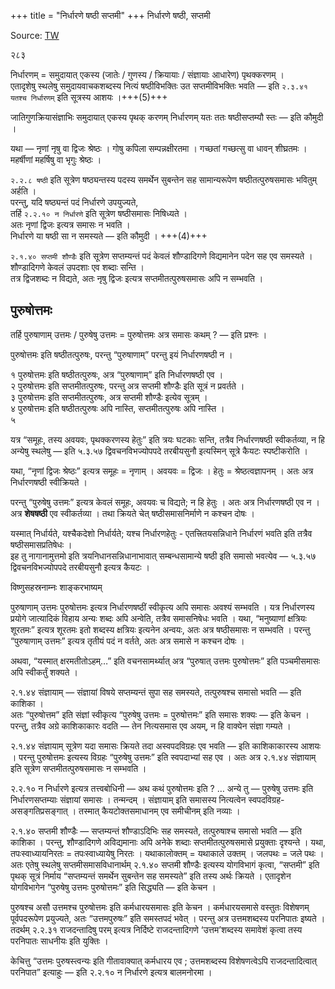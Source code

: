 +++
title = "निर्धारणे षष्ठी सप्तमी"
+++
निर्धारणे षष्ठी, सप्तमी

Source: [TW](https://ashtadhyayi.com/courses/bhaashaapaak3/)

२८३

निर्धारणम् =  समुदायात् एकस्य (जातेः / गुणस्य / क्रियायाः / संज्ञायाः आधारेण) पृथक्करणम् ।  
एतादृशेषु स्थलेषु समुदायवाचकशब्दस्य नित्यं षष्ठीविभक्तिः उत सप्तमीविभक्तिः भवति — इति `२.३.४१ यतश्च निर्धारणम्` इति सूत्रस्य आशयः ।+++(5)+++  

जातिगुणक्रियासंज्ञाभिः समुदायात् एकस्य पृथक् करणम् निर्धारणम् यतः ततः षष्ठीसप्तम्यौ स्तः — इति कौमुदी ।

यथा — नृणां नृषु वा द्विजः श्रेष्ठः । गोषु कपिला सम्पन्नक्षीरतमा ।  गच्छतां गच्छत्सु वा धावन् शीघ्रतमः । महर्षीणां महर्षिषु वा भृगुः श्रेष्ठः । 

`२.२.८‌ षष्ठी` इति सूत्रेण षष्ठ्यन्तस्य पदस्य समर्थेन सुबन्तेन सह सामान्यरूपेण षष्ठीतत्पुरुषसमासः भवितुम् अर्हति ।  
परन्तु, यदि षष्ठ्यन्तं पदं निर्धारणे उपयुज्यते,  
तर्हि `२.२.१०‌ न निर्धारणे` इति सूत्रेण षष्ठीसमासः निषिध्यते ।  
अतः नृणां द्विजः इत्यत्र समासः न भवति ।  
निर्धारणे या षष्ठी सा न समस्यते — इति कौमुदी । +++(4)+++

`२.१.४० सप्तमी शौण्डैः` इति सूत्रेण सप्तम्यन्तं पदं केवलं शौण्डादिगणे विद्यमानेन पदेन सह एव समस्यते ।  
शौण्डादिगणे केवलं उपदशाः एव शब्दाः सन्ति ।  
तत्र द्विजशब्दः न विद्यते, अतः नृषु द्विजः इत्यत्र सप्तमीतत्पुरुषसमासः अपि न सम्भवति ।  

## पुरुषोत्तमः
तर्हि पुरुषाणाम् उत्तमः / पुरुषेषु उत्तमः = पुरुषोत्तमः अत्र समासः कथम् ? — इति प्रश्नः । 

पुरुषोत्तमः इति षष्ठीतत्पुरुषः, परन्तु “पुरुषाणाम्” परन्तु इयं निर्धारणषष्ठी न । 

१ पुरुषोत्तमः इति षष्ठीतत्पुरुषः, अत्र “पुरुषाणाम्” इति निर्धारणषष्ठी एव  ।  
२ पुरुषोत्तमः इति सप्तमीतत्पुरुषः, परन्तु अत्र सप्तमी शौण्डैः इति सूत्रं न प्रवर्तते ।  
३ पुरुषोत्तमः इति सप्तमीतत्पुरुषः, अत्र सप्तमी शौण्डैः इत्येव सूत्रम् ।    
४ पुरुषोत्तमः इति षष्ठीतत्पुरुषः अपि नास्ति, सप्तमीतत्पुरुषः अपि नास्ति ।   
५

यत्र “समूहः, तस्य अवयवः, पृथक्करणस्य हेतुः” इति त्रयः घटकाः सन्ति, तत्रैव निर्धारणषष्ठी स्वीकर्तव्या, न हि अन्येषु स्थलेषु — इति ५.३.५७ द्विवचनविभज्योपपदे तरबीयसुनौ इत्यस्मिन् सूत्रे कैयटः स्पष्टीकरोति । 

यथा, “नृणां द्विजः श्रेष्ठः” इत्यत्र समूहः = नृणाम् । अवयवः = द्विजः । हेतुः = श्रेष्ठत्वज्ञापनम् । अतः अत्र निर्धारणषष्ठी स्वीक्रियते । 

परन्तु “पुरुषेषु उत्तमः” इत्यत्र केवलं समूहः, अवयवः च विद्यते; न हि हेतुः । अतः अत्र निर्धारणषष्ठी एव न । अत्र **शेषषष्ठी** एव स्वीकर्तव्या । तथा क्रियते चेत् षष्ठीसमासनिर्माणे न कश्चन दोषः । 

यस्मात् निर्धार्यते, यश्चैकदेशो निर्धार्यते; यश्च निर्धारणहेतुः - एतत्त्रितयसन्निधाने निर्धारणं भवति इति तत्रैव षष्ठीसमासप्रतिषेधः ।  
इह तु नागानामुत्तमो इति त्रयनिधानसन्निधानाभावात् सम्बन्धसामान्ये षष्ठी इति समासो भवत्येव  —‌  ५.३.५७ द्विवचनविभज्योपपदे तरबीयसुनौ इत्यत्र कैयटः । 

विष्णुसहस्रनाम्नः शाङ्करभाष्यम्   

पुरुषाणाम् उत्तमः पुरुषोत्तमः इत्यत्र निर्धारणषष्ठीं स्वीकृत्य अपि समासः अवश्यं सम्भवति । यत्र निर्धारणस्य प्रयोगे जात्यादिकं विहाय अन्यः शब्दः अपि अन्वेति, तत्रैव समासनिषेधः भवति । यथा, “मनुष्याणां क्षत्रियः शूरतमः” इत्यत्र शूरतमः इतो शब्दस्य क्षत्रियः इत्यनेन अन्वयः, अतः अत्र षष्ठीसमासः न सम्भवति । परन्तु “पुरुषाणाम् उत्तमः” इत्यत्र तृतीयं पदं न वर्तते, अतः अत्र समासे न कश्चन दोषः ।

अथवा, “यस्मात् क्षरमतीतोऽहम्…” इति वचनसामर्थ्यात् अत्र “पुरुषात् उत्तमः पुरुषोत्तमः” इति पञ्चमीसमासः अपि स्वीकर्तुं शक्यते । 

२.१.४४ संज्ञायाम् — संज्ञायां विषये सप्तम्यन्तं सुपा सह समस्यते, तत्पुरुषश्च समासो भवति — इति काशिका ।  
अतः “पुरुषोत्तम” इति संज्ञां स्वीकृत्य “पुरुषेषु उत्तमः = पुरुषोत्तमः” इति समासः शक्यः — इति केचन ।  
परन्तु, तत्रैव अग्रे काशिकाकारः वदति —  तेन नित्यसमास एव अयम्, न हि वाक्येन संज्ञा गम्यते ।  

२.१.४४ संज्ञायाम्  सूत्रेण यदा समासः क्रियते तदा अस्वपदविग्रहः एव भवति — इति काशिकाकारस्य आशयः । परन्तु पुरुषोत्तमः इत्यस्य विग्रहः “पुरुषेषु उत्तमः” इति स्वपदाभ्यां सह एव । अतः अत्र २.१.४४ संज्ञायाम् इति सूत्रेण सप्तमीतत्पुरुषसमासः न सम्भवति ।  

२.२.१० न निर्धारणे इत्यत्र तत्त्वबोधिनी — अथ कथं पुरुषोत्तमः इति ? … अन्ये तु — पुरुषेषु उत्तमः इति निर्धारणसप्तम्याः संज्ञायां समासः । तन्मन्दम् । संज्ञायाम् इति समासस्य नित्यत्वेन स्वपदविग्रह-असङ्गतिप्रसङ्गात् । तस्मात् कैयटोक्तसमाधानम् एव समीचीनम् इति नव्याः । 

२.१.४० सप्तमी शौण्डैः — सप्तम्यन्तं शौण्डाऽदिभिः सह समस्यते, तत्पुरुषाश्च समासो भवति — इति काशिका । परन्तु, शौण्डादिगणे अविद्यमानाः अपि अनेके शब्दाः सप्तमीतत्पुरुषसमासे प्रयुक्ताः दृश्यन्ते । यथा, तपःस्वाध्यायनिरतः = तपःस्वाध्यायेषु निरतः । यथाकालोक्तम् = यथाकाले उक्तम् । जलपथः = जले पथः । अतः एतेषु स्थलेषु सप्तमीसमासविधानार्थम्  २.१.४० सप्तमी शौण्डैः इत्यस्य योगविभागं कृत्वा, “सप्तमी” इति पृथक् सूत्रं निर्माय “सप्तम्यन्तं समर्थेन सुबन्तेन सह समस्यते” इति तस्य अर्थः क्रियते । एतादृशेन योगविभागेन “पुरुषेषु उत्तमः पुरुषोत्तमः” इति सिद्ध्यति — इति केचन । 

पुरुषश्च असौ उत्तमश्च पुरुषोत्तमः  इति कर्मधारयसमासः इति केचन । कर्मधारयसमासे वस्तुतः विशेषणम् पूर्वपदरूपेण प्रयुज्यते, अतः “उत्तमपुरुषः” इति समस्तपदं भवेत् । परन्तु अत्र उत्तमशब्दस्य परनिपातः इष्यते । तदर्थम् २.२.३१ राजदन्तादिषु परम् इत्यत्र निर्दिष्टे राजदन्तादिगणे  ‘उत्तम’शब्दस्य समावेशं कृत्वा तस्य परनिपातः साधनीयः इति युक्तिः ।

केचित्तु “उत्तमः पुरुषस्त्वन्यः इति गीतावाक्यात् कर्मधारय एव ; उत्तमशब्दस्य विशेषणत्वेऽपि राजदन्तादित्वात् परनिपात”  इत्याहुः — इति २.२.१०‌ न निर्धारणे इत्यत्र बालमनोरमा । 
